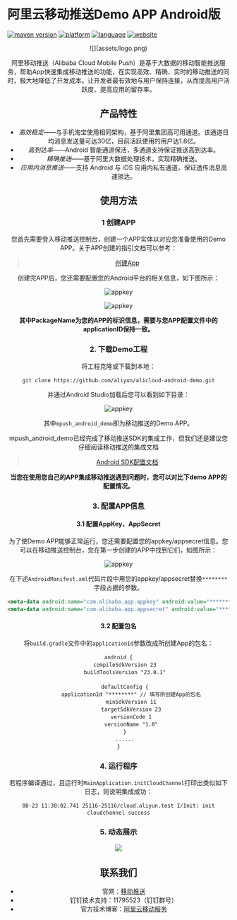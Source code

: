 # 阿里云移动推送Demo APP Android版
[![maven version](https://img.shields.io/badge/Maven-3.0.11-brightgreen.svg)](https://mhub.console.aliyun.com/#/download) [![platform](https://img.shields.io/badge/platform-android-lightgrey.svg)](https://developer.android.com/index.html) [![language](https://img.shields.io/badge/language-java-orange.svg)](http://www.oracle.com/technetwork/java/index.html) [![website](https://img.shields.io/badge/website-CloudPush-red.svg)](https://www.aliyun.com/product/cps)


<div align="center">
![](assets/logo.png)
<div>

阿里移动推送（Alibaba Cloud Mobile Push）是基于大数据的移动智能推送服务，帮助App快速集成移动推送的功能，在实现高效、精确、实时的移动推送的同时，极大地降低了开发成本。让开发者最有效地与用户保持连接，从而提高用户活跃度、提高应用的留存率。

## 产品特性

-   *高效稳定*——与手机淘宝使用相同架构，基于阿里集团高可用通道。该通道日均消息发送量可达30亿，目前活跃使用的用户达1.8亿。
-   *高到达率*——Android 智能通道保活，多通道支持保证推送高到达率。
-   *精确推送*——基于阿里大数据处理技术，实现精确推送。
-   *应用内消息推送*——支持 Android 与 iOS 应用内私有通道，保证透传消息高速抵达。




## 使用方法

### 1 创建APP

您首先需要登入移动推送控制台，创建一个APP实体以对应您准备使用的Demo APP。关于APP创建的指引文档可以参考：

>[创建App](https://help.aliyun.com/document_detail/30054.html?spm=5176.doc30054.3.2.0xGnCV)

创建完APP后，您还需要配置您的Android平台的相关信息，如下图所示：

![appkey](http://test-bucket-lingbo.oss-cn-hangzhou.aliyuncs.com/mpush4.png)

![appkey](http://test-bucket-lingbo.oss-cn-hangzhou.aliyuncs.com/mpush5.png)

**其中PackageName为您的APP的标识信息，需要与您APP配置文件中的applicationID保持一致。**

### 2. 下载Demo工程

将工程克隆或下载到本地：

```shell
git clone https://github.com/aliyun/alicloud-android-demo.git
```

并通过Android Studio加载后您可以看到如下目录：

![appkey](http://test-bucket-lingbo.oss-cn-hangzhou.aliyuncs.com/mpush3.png)

其中`mpush_android_demo`即为移动推送的Demo APP。

mpush_android_demo已经完成了移动推送SDK的集成工作，但我们还是建议您仔细阅读移动推送的集成文档

>[Android SDK配置文档](https://help.aliyun.com/document_detail/51056.html)

**当您在使用您自己的APP集成移动推送遇到问题时，您可以对比下demo APP的配置情况。**

###  3. 配置APP信息

#### 3.1 配置AppKey、AppSecret

为了使Demo APP能够正常运行，您还需要配置您的appkey/appsecret信息。您可以在移动推送控制台，您在第一步创建的APP中找到它们，如图所示：

![appkey](http://test-bucket-lingbo.oss-cn-hangzhou.aliyuncs.com/mpush2.png)

在下述`AndroidManifest.xml`代码片段中用您的appkey/appsecret替换`********`字段占据的参数。

```xml
<meta-data android:name="com.alibaba.app.appkey" android:value="********"/> <!-- 请填写你自己的- appKey -->
<meta-data android:name="com.alibaba.app.appsecret" android:value="********"/> <!-- 请填写你自己的appSecret -->
```



#### 3.2 配置包名

将`build.gradle`文件中的`applicationId`参数改成所创建App的包名：

```xml
android {
    compileSdkVersion 23
    buildToolsVersion "23.0.1"

    defaultConfig {
        applicationId "********" // 填写所创建App的包名
        minSdkVersion 11
        targetSdkVersion 23
        versionCode 1
        versionName "1.0"
    }
	......
}
```



### 4. 运行程序

若程序编译通过，且运行时`MainApplication.initCloudChannel`打印出类似如下日志，则说明集成成功：

```
08-23 11:30:02.741 25116-25116/cloud.aliyun.test I/Init: init cloudchannel success
```



### 5. 动态展示

![](assets/configdemo.gif)


## 联系我们

-   官网：[移动推送](https://www.aliyun.com/product/cps)
-   钉钉技术支持：11795523（钉钉群号）
-   官方技术博客：[阿里云移动服务](https://yq.aliyun.com/teams/32)
